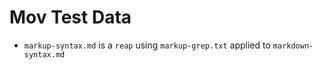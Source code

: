 # Mov Test Data

- `markup-syntax.md` is a `reap` using `markup-grep.txt` applied to `markdown-syntax.md`
